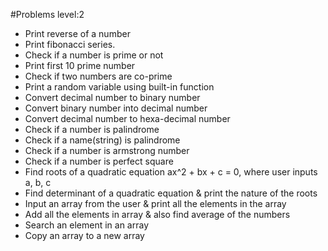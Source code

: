 #Problems level:2

- Print reverse of a number
- Print fibonacci series.
- Check if a number is prime or not
- Print first 10 prime number
- Check if two numbers are co-prime
- Print a random variable using built-in function
- Convert decimal number to binary number
- Convert binary number into decimal number
- Convert decimal number to hexa-decimal number
- Check if a number is palindrome
- Check if a name(string) is palindrome
- Check if a number is armstrong number
- Check if a number is perfect square
- Find roots of a quadratic equation ax^2 + bx + c = 0, where user inputs a, b, c
- Find determinant of a quadratic equation & print the nature of the roots
- Input an array from the user & print all the elements in the array
- Add all the elements in array & also find average of the numbers
- Search an element in an array
- Copy an array to a new array